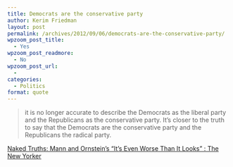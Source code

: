 ```yaml
---
title: Democrats are the conservative party
author: Kerim Friedman
layout: post
permalink: /archives/2012/09/06/democrats-are-the-conservative-party/
wpzoom_post_title:
  - Yes
wpzoom_post_readmore:
  - No
wpzoom_post_url:
  - 
categories:
  - Politics
format: quote
---
```

> it is no longer accurate to describe the Democrats as the liberal party and the Republicans as the conservative party. It’s closer to the truth to say that the Democrats are the conservative party and the Republicans the radical party.

<a href="http://www.newyorker.com/online/blogs/hendrikhertzberg/2012/05/mann-and-ornstein.html" onclick="_gaq.push(['_trackEvent', 'outbound-article', 'http://www.newyorker.com/online/blogs/hendrikhertzberg/2012/05/mann-and-ornstein.html', 'Naked Truths: Mann and Ornstein&#8217;s &#8220;It&#8217;s Even Worse Than It Looks&#8221; : The New Yorker']);" >Naked Truths: Mann and Ornstein&#8217;s &#8220;It&#8217;s Even Worse Than It Looks&#8221; : The New Yorker</a>

